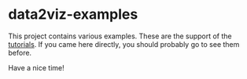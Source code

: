 # data2viz-examples

This project contains various examples. These are the support 
of the [tutorials](https://github.com/data2viz/data2viz-docs/blob/master/tutorials/index.md). 
If you came here directly, you should probably go to see them before.

Have a nice time!
